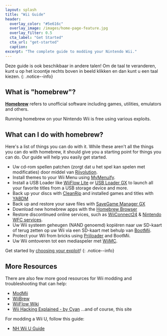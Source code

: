 ```yaml
---
layout: splash
title: "Wii Guide"
header:
  overlay_color: "#5e616c"
  overlay_image: /images/home-page-feature.jpg
  overlay_filter: 0.5
  cta_label: "Get Started"
  cta_url: "get-started"
  caption:
excerpt: "The complete guide to modding your Nintendo Wii."
---
```


Deze guide is ook beschikbaar in andere talen! Om de taal te veranderen, kunt u op het icoontje rechts boven in beeld klikken en dan kunt u een taal kiezen.
{: .notice--info}

## What is "homebrew"?

[**Homebrew**](https://en.wikipedia.org/wiki/Homebrew_(video_games)) refers to unofficial software including games, utilities, emulators and others.

Running homebrew on your Nintendo Wii is free using various exploits.

## What can I do with homebrew?

Here's a list of things you can do with it. While these aren't all the things you can do with homebrew, it should give you a starting point for things you can do. Our guide will help you easily get started.

- Uw cd-rom spellen patchen (zorgt dat u het spel kan spelen met modificaties) door middel van [Riivolution](http://www.wiibrew.org/wiki/Riivolution).
- Install themes to your Wii Menu using [MyMenuify](themes).
- Install a USB Loader like [WiiFlow Lite](https://gbatemp.net/threads/wiiflow-lite.422685/) or [USB Loader GX](usbloadergx) to launch all your favorite titles from a USB storage device and more.
- Back up your discs with [CleanRip](/dump-games) and installed games and titles with [YABDM](dump-wads)
- Back up and restore your save files with [SaveGame Manager GX](https://wiidatabase.de/downloads/wii-tools/savegame-manager-gx-beta/)
- Download new homebrew apps with the [Homebrew Browser](hbb)
- Restore discontinued online services, such as [WiiConnect24](riiconnect24) & [Nintendo WFC services](wiimmfi).
- Uw Wii systeem geheugen (NAND genoemd) kopiëren naar uw SD-kaart of terug zetten op uw Wii via een SD-kaart met behulp van [BootMii](http://bootmii.org).
- Protect your Wii from bricks using [Priiloader](priiloader) and BootMii.
- Uw Wii omtoveren tot een mediaspeler met [WiiMC](http://www.wiimc.org/).

Get started by [choosing your exploit](get-started)!
{: .notice--info}

## More Resources

There are also few more good resources for Wii modding and troubleshooting that can help:

- [ModMii](http://xflak.com/)
- [WiiBrew](https://wiibrew.org/)
- [WiiFlow Wiki](https://sites.google.com/site/wiiflowiki4/)
- [Wii Hacking Explained - by Cyan](https://gbatemp.net/threads/wii-hacking-explained.501605/) ...and of course, this site

For modding a Wii U, follow this guide:
- [NH Wii U Guide](https://wiiu.hacks.guide)
